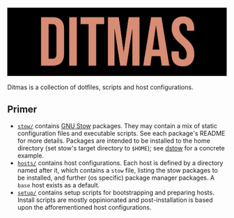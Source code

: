 <p align="center">
  <img src="./resources/ditmas.png">
</p>

Ditmas is a collection of dotfiles, scripts and host configurations.

## Primer

- [`stow/`](./stow) contains [GNU Stow](https://www.gnu.org/software/stow/) packages. They may contain a mix of static configuration 
    files and executable scripts. See each package's README for more details. Packages are intended to be installed to
    the home directory (set stow's target directory to `$HOME`); see [dstow](./stow/dmutils/.local/bin/dstow) for a concrete
    example.
- [`hosts/`](./hosts) contains host configurations. Each host is defined by a directory named after it, which contains a `stow`
    file, listing the stow packages to be installed, and further (os specific) package manager packages. A `base` host
    exists as a default.
- [`setup/`](./setup) contains setup scripts for bootstrapping and preparing hosts. Install scripts are mostly oppinionated and
    post-installation is based upon the afforementioned host configurations.

